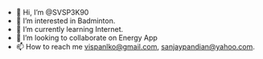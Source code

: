 - 👋 Hi, I’m @SVSP3K90
- 👀 I’m interested in Badminton.
- 🌱 I’m currently learning Internet.
- 💞️ I’m looking to collaborate on Energy App
- 📫 How to reach me vispanlko@gmail.com, sanjaypandian@yahoo.com.

<!---
SVSP3K90/SVSP3K90 is a ✨ special ✨ repository because its `README.md` (this file) appears on your GitHub profile.
You can click the Preview link to take a look at your changes.
--->
